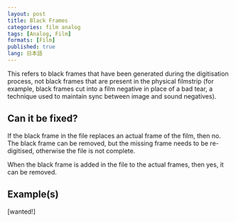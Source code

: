 ```yaml
---
layout: post
title: Black Frames
categories: film analog
tags: [Analog, Film]
formats: [Film]
published: true
lang: 日本語
---
```


This refers to black frames that have been generated during the digitisation process, not black frames that are present in the physical filmstrip (for example, black frames cut into a film negative in place of a bad tear, a technique used to maintain sync between image and sound negatives).

## Can it be fixed?

If the black frame in the file replaces an actual frame of the film, then no. The black frame can be removed, but the missing frame needs to be re-digitised, otherwise the file is not complete.

When the black frame is added in the file to the actual frames, then yes, it can be removed.

## Example(s)

[wanted!]
